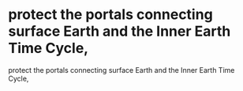 # protect the portals connecting surface Earth and the Inner Earth Time Cycle,

protect the portals connecting surface Earth and the Inner Earth Time Cycle,